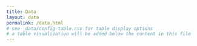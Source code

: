 ```yaml
---
title: Data
layout: data
permalink: /data.html
# see _data/config-table.csv for table display options
# a table visualization will be added below the content in this file
---
```


## <span data-translate="data-title" class="translate"></span>

<span data-translate="data-text" class="translate"></span>